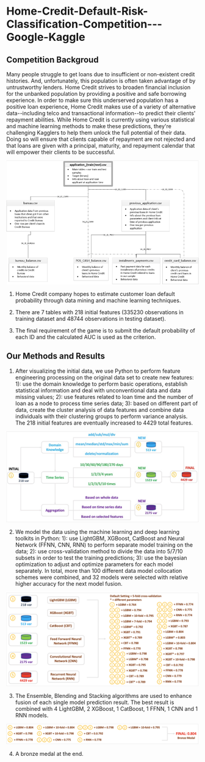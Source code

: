 # Home-Credit-Default-Risk-Classification-Competition---Google-Kaggle

## Competition Backgroud
Many people struggle to get loans due to insufficient or non-existent credit histories. And, unfortunately, this population is often taken advantage of by untrustworthy lenders. Home Credit strives to broaden financial inclusion for the unbanked population by providing a positive and safe borrowing experience. In order to make sure this underserved population has a positive loan experience, Home Credit makes use of a variety of alternative data--including telco and transactional information--to predict their clients' repayment abilities. While Home Credit is currently using various statistical and machine learning methods to make these predictions, they're challenging Kagglers to help them unlock the full potential of their data. Doing so will ensure that clients capable of repayment are not rejected and that loans are given with a principal, maturity, and repayment calendar that will empower their clients to be successful.


![dataset](https://github.com/WallaceSUI/Home-Credit-Default-Risk-Classification-Competition---Google-Kaggle/blob/main/competition-backgroud.png)

1. Home Credit company hopes to estimate customer loan default probability through data mining and machine learning techniques.

2. There are 7 tables with 218 initial features (335230 observations in training dataset and 48744 observations in testing dataset).

3. The final requirement of the game is to submit the default probability of each ID and the calculated AUC is used as the criterion.

## Our Methods and Results
1. After visualizing the initial data, we use Python to perform feature engineering processing on the original data set to create new features: 1): use the domain knowledge to perform basic operations, establish statistical information and deal with unconventional data and data missing values; 2): use features related to loan time and the number of loan as a node to process time series data; 3): based on different part of data, create the cluster analysis of data features and combine data individuals with their clustering groups to perform variance analysis. The 218 initial features are eventually increased to 4429 total features.

![feature-engineering](https://github.com/WallaceSUI/Home-Credit-Default-Risk-Classification-Competition---Google-Kaggle/blob/main/feature-engineering.png)

2. We model the data using the machine learning and deep learning toolkits in Python: 1): use LightGBM, XGBoost, CatBoost and Neural Network (FFNN, CNN, RNN) to perform separate model training on the data; 2): use cross-validation method to divide the data into 5/7/10 subsets in order to test the training predictions; 3): use the bayesian optimization to adjust and optimize parameters for each model separately. In total, more than 100 different data model collocation schemes were combined, and 32 models were selected with relative higher accuracy for the next model fusion.

![modeling](https://github.com/WallaceSUI/Home-Credit-Default-Risk-Classification-Competition---Google-Kaggle/blob/main/modeling.png)

3. The Ensemble, Blending and Stacking algorithms are used to enhance fusion of each single model prediction result. The best result is combined with 4 LightGBM, 2 XGBoost, 1 CatBoost, 1 FFNN, 1 CNN and 1 RNN models.

![results ensembling](https://github.com/WallaceSUI/Home-Credit-Default-Risk-Classification-Competition---Google-Kaggle/blob/main/results-embedding.png)

4. A bronze medal at the end.
